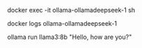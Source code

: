 

docker exec -it ollama-ollamadeepseek-1 sh

docker logs ollama-ollamadeepseek-1

ollama run llama3:8b "Hello, how are you?"
